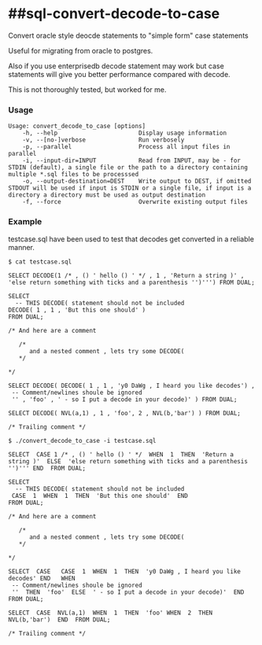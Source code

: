 ##sql-convert-decode-to-case
==================

Convert oracle style deocde statements to "simple form" case statements

Useful for migrating from oracle to postgres.

Also if you use enterprisedb decode statement may work but case statements will give you better performance compared with decode. 

This is not thoroughly tested, but worked for me.

### Usage
    Usage: convert_decode_to_case [options]
        -h, --help                       Display usage information
        -v, --[no-]verbose               Run verbosely
        -p, --parallel                   Process all input files in parallel
        -i, --input-dir=INPUT            Read from INPUT, may be - for STDIN (default), a single file or the path to a directory containing multiple *.sql files to be processsed
        -o, --output-destination=DEST    Write output to DEST, if omitted STDOUT will be used if input is STDIN or a single file, if input is a directory a directory must be used as output destination
        -f, --force                      Overwrite existing output files

### Example

testcase.sql have been used to test that decodes get converted in a reliable manner.

    $ cat testcase.sql
    
    SELECT DECODE(1 /* , () ' hello () ' */ , 1 , 'Return a string )' , 'else return something with ticks and a parenthesis '')''') FROM DUAL;
    
    SELECT
      -- THIS DECODE( statement should not be included
    DECODE( 1 , 1 , 'But this one should' )
    FROM DUAL;
    
    /* And here are a comment
    
       /* 
          and a nested comment , lets try some DECODE( 
       */ 
    
    */
    
    SELECT DECODE( DECODE( 1 , 1 , 'y0 DaWg , I heard you like decodes') , 
     -- Comment/newlines shoule be ignored
     '' , 'foo' , ' - so I put a decode in your decode)' ) FROM DUAL;
    
    SELECT DECODE( NVL(a,1) , 1 , 'foo', 2 , NVL(b,'bar') ) FROM DUAL;
    
    /* Trailing comment */
    
    $ ./convert_decode_to_case -i testcase.sql
    
    SELECT  CASE 1 /* , () ' hello () ' */  WHEN  1  THEN  'Return a string )'  ELSE  'else return something with ticks and a parenthesis '')''' END  FROM DUAL;
    
    SELECT
      -- THIS DECODE( statement should not be included
     CASE  1  WHEN  1  THEN  'But this one should'  END 
    FROM DUAL;
    
    /* And here are a comment
    
       /* 
          and a nested comment , lets try some DECODE( 
       */ 
    
    */
    
    SELECT  CASE   CASE  1  WHEN  1  THEN  'y0 DaWg , I heard you like decodes' END   WHEN  
     -- Comment/newlines shoule be ignored
     ''  THEN  'foo'  ELSE  ' - so I put a decode in your decode)'  END  FROM DUAL;
    
    SELECT  CASE  NVL(a,1)  WHEN  1  THEN  'foo' WHEN  2  THEN  NVL(b,'bar')  END  FROM DUAL;
    
    /* Trailing comment */
    
